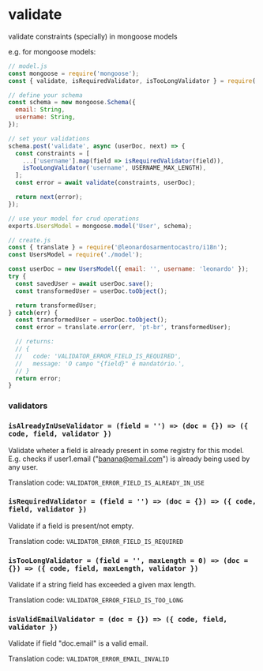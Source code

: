 # validate

validate constraints (specially) in mongoose models

e.g. for mongoose models:

```js
// model.js
const mongoose = require('mongoose');
const { validate, isRequiredValidator, isTooLongValidator } = require('@leonardosarmentocastro/validate');

// define your schema
const schema = new mongoose.Schema({
  email: String,
  username: String,
});

// set your validations
schema.post('validate', async (userDoc, next) => {
  const constraints = [
    ...['username'].map(field => isRequiredValidator(field)),
    isTooLongValidator('username', USERNAME_MAX_LENGTH),
  ];
  const error = await validate(constraints, userDoc);

  return next(error);
});

// use your model for crud operations
exports.UsersModel = mongoose.model('User', schema);
```

```js
// create.js
const { translate } = require('@leonardosarmentocastro/i18n');
const UsersModel = require('./model');

const userDoc = new UsersModel({ email: '', username: 'leonardo' });
try {
  const savedUser = await userDoc.save();
  const transformedUser = userDoc.toObject();

  return transformedUser;
} catch(err) {
  const transformedUser = userDoc.toObject();
  const error = translate.error(err, 'pt-br', transformedUser);

  // returns:
  // {
  //   code: 'VALIDATOR_ERROR_FIELD_IS_REQUIRED',
  //   message: 'O campo "{field}" é mandatório.',
  // }
  return error;
}
```

### validators

### `isAlreadyInUseValidator = (field = '') => (doc = {}) => ({ code, field, validator })`


Validate wheter a field is already present in some registry for this model.
E.g. checks if user1.email ("banana@email.com") is already being used by any user.

Translation code: `VALIDATOR_ERROR_FIELD_IS_ALREADY_IN_USE`

### `isRequiredValidator = (field = '') => (doc = {}) => ({ code, field, validator })`

Validate if a field is present/not empty.

Translation code: `VALIDATOR_ERROR_FIELD_IS_REQUIRED`

### `isTooLongValidator = (field = '', maxLength = 0) => (doc = {}) => ({ code, field, maxLength, validator })`

Validate if a string field has exceeded a given max length.

Translation code: `VALIDATOR_ERROR_FIELD_IS_TOO_LONG`

### `isValidEmailValidator = (doc = {}) => ({ code, field, validator })`

Validate if field "doc.email" is a valid email.

Translation code: `VALIDATOR_ERROR_EMAIL_INVALID`
